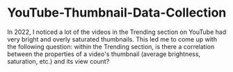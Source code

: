 # YouTube-Thumbnail-Data-Collection
In 2022, I noticed a lot of the videos in the Trending section on YouTube had very bright and overly saturated thumbnails. This led me to come up with the following question: within the Trending section, is there a correlation between the properties of a video's thumbnail (average brightness, saturation, etc.) and its view count?
